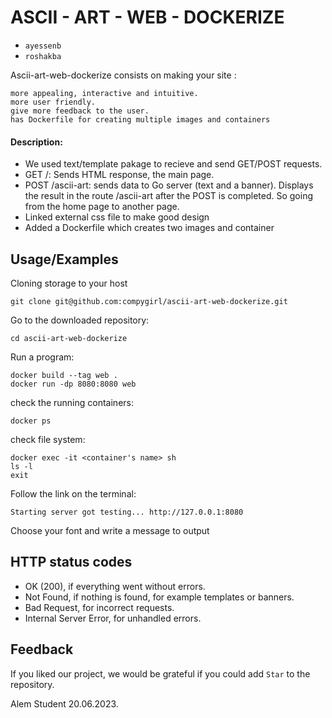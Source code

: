
# ASCII - ART - WEB - DOCKERIZE
* `ayessenb` 
* `roshakba` 



Ascii-art-web-dockerize consists on making your site :

    more appealing, interactive and intuitive.
    more user friendly.
    give more feedback to the user.
    has Dockerfile for creating multiple images and containers


#### Description:


* We used text/template pakage to recieve and send GET/POST requests.
* GET /: Sends HTML response, the main page.
* POST /ascii-art: sends data to Go server (text and a banner). Displays the result in the route /ascii-art after the POST is completed. So going from the home page to another page.
* Linked external css file to make good design 
* Added a Dockerfile which creates two images and container



## Usage/Examples
Cloning storage to your host
```CMD/Terminal 
git clone git@github.com:compygirl/ascii-art-web-dockerize.git
```
Go to the downloaded repository:

```CMD/Terminal 
cd ascii-art-web-dockerize
```
Run a program:
```CMD/Terminal 
docker build --tag web .
docker run -dp 8080:8080 web
```


check the running containers:
```CMD/Terminal 
docker ps
```

check file system:
```CMD/Terminal 
docker exec -it <container's name> sh
ls -l
exit
```


Follow the link on the terminal:
```CMD/Terminal 
Starting server got testing... http://127.0.0.1:8080 
```


Choose your font and write a message to output



## HTTP status codes
* OK (200), if everything went without errors.
* Not Found, if nothing is found, for example templates or banners.
* Bad Request, for incorrect requests.
* Internal Server Error, for unhandled errors.



## Feedback

If you liked our project, we would be grateful if you could add `Star` to the repository.

Alem Student
20.06.2023.